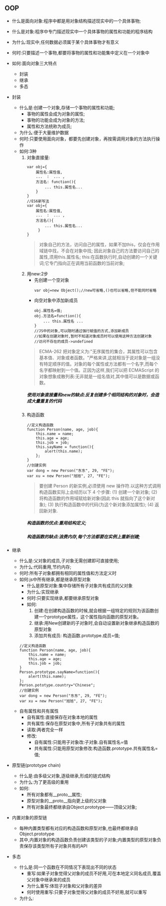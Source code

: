 ## OOP
- 什么是面向对象:程序中都是用对象结构描述现实中的一个具体事物;
- 什么是对象:程序中专门描述现实中一个具体事物的属性和功能的程序结构
- 为什么:现实中,任何数据必须属于某个具体事物才有意义
- 何时:只要描述一个事物,都要将事物的属性和功能集中定义在一个对象中
- 如何:面向对象三大特点
    - 封装
    - 继承
    - 多态
- 封装
    - 什么是:创建一个对象,存储一个事物的属性和功能;
        - 事物的属性会成为对象的属性;
        - 事物的功能会成为对象的方法;
        - 属性和方法统称为成员;
    - 为什么:便于大量维护数据
    - 何时:只要使用面向对象，都要先创建对象，再按需调用对象的方法执行操作
    - 如何:3种
        1. 对象直接量:
            ``````````
            var obj={
                属性名:属性值,
                ...  :  ... ,
                方法名: function(){
                    ... this.属性名...
                }
            }
            //ES6新写法
            var obj={
                属性名:属性值,
                ...  :  ... ,
                方法名(){
                    ... this.属性名...
                 }
            }
            ``````````
            > 对象自己的方法，访问自己的属性，如果不加this，仅会在作用域链中找，不会在对象中找;
            > 因此对象自己的方法要访问自己的属性,须用this.属性名;
            > this:在函数执行时,自动创建的一个关键词;它专门指向正在调用当前函数的当前对象;
        2. 用new:2步
            - 先创建一个空对象 
                ``````````
                var obj=new Object();//new可省略,()也可以省略,但不能同时省略   
                ``````````
            - 向空对象中添加新成员
                ```````````
                obj.属性名=值;
                obj.方法名=function(){
                    ... this.属性名 ...
                }
                //JS中的对象,可以随时通过强行赋值的方式,添加新成员
                //如果在创建对象时,暂时不知道对象成员时可以使用这种方法创建对象
                //访问不存在的成员->undefined
                ```````````
            > ECMA-262 把对象定义为:"无序属性的集合，其属性可以包含基本值、对象或者函数。"严格来讲,这就相当于说对象是一组没有特定顺序的值。对象的每个属性或方法都有一个名字,而每个名字都映射到一个值。正因为这样,我们可以把 ECMAScript 的对象想象成散列表:无非就是一组名值对,其中值可以是数据或函数。
            ##### 使用对象直接量和new的缺点:反复创建多个相同结构的对象时，会造成大量重复的代码
        3. 构造函数
            ```````````
            //定义构造函数
            function Person(name, age, job){
                this.name = name;
                this.age = age;
                this.job = job;
                this.sayName = function(){
                    alert(this.name);
                };
            }
            //创建实例
            var dong = new Person("东东", 29, "FE");
            var xu = new Person("旭旭", 27, "FE"); 
            ```````````
            > 要创建 Person 的新实例,必须使用 new 操作符.以这种方式调用构造函数实际上会经历以下 4 个步骤:
            > (1) 创建一个新对象;
            > (2) 将构造函数的作用域赋给新对象(因此 this 就指向了这个新对象);
            > (3) 执行构造函数中的代码(为这个新对象添加属性);
            > (4) 返回新对象.
            ##### 构造函数的优点:重用结构定义;
            ##### 构造函数的缺点:浪费内存,每个方法都要在实例上重新创建;

- 继承
    - 什么是:父对象的成员,子对象无需创建即可直接使用;
    - 为什么:代码重用,节约内存;
    - 何时:所有子对象都拥有相同的属性值和方法定义时
    - 如何:js中所有继承,都是继承原型对象
        - 什么是原型对象:集中存储所有子对象共有成员的父对象
        - 为什么:实现继承
        - 何时:只要实现继承,都要继承原型对象
        - 如何:
            1. 创建:在创建构造函数的时候,就会根据一组特定的规则为该函数创建一个prototype属性，这个属性指向函数的原型对象。
            2. 继承:用New创建新的子对象时,会自动设置新对象继承构造函数的原型对象
            3. 添加共有成员: 构造函数.prototype.成员=值;
        ``````````
        //定义构造函数
        function Person(name, age, job){
            this.name = name;
            this.age = age;
            this.job = job;
        }
        Person.prototype.sayName=function(){
            alert(this.name);
        };
        Person.pototype.country="Chinese";
        //创建实例
        var dong = new Person("东东", 29, "FE");
        var xu = new Person("旭旭", 27, "FE"); 
        ``````````
    - 自有属性和共有属性
        - 自有属性:直接保存在对象本地的属性
        - 共有属性:保存在原型对象中,所有子对象共有的属性
        - 读取:两者完全一样
        - 修改:
            - 自有属性:只能用子对象改:子对象.自有属性名=值
            - 共有属性:只能用原型对象修改:构造函数.prototype.共有属性名=值;

- 原型链(prototype chain)
    - 什么是:由多级父对象,逐级继承,形成的链式结构
    - 为什么:为了更高级的重用
    - 如何:
        - 所有对象都有__proto__属性;
        - 原型对象的__proto__指向更上级的父对象
        - 所有对象最终都继承自Object.prototype——顶级父对象;
- 内置对象的原型链
    - 每种内置类型都有对应的构造函数和原型对象,也最终都继承自Object.prototype
    - 其中,内置对象的构造函数负责创建该类型的子对象;内置类型的原型对象负责保存该类型所有子对象共有的API

- 多态
    - 什么是:同一个函数在不同情况下表现出不同的状态
        - 重写:如果子对象觉得父对象的成员不好用,可在本地定义同名成员,覆盖父对象中继承来的成员
        - 为什么重写:体现子对象和父对象的差异
        - 何时使用重写:只要子对象觉得父对象的成员不好用,就可以重写
    - 为什么:



